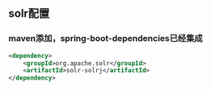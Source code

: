 ## solr配置

### maven添加，spring-boot-dependencies已经集成
~~~xml 
<dependency>
    <groupId>org.apache.solr</groupId>
    <artifactId>solr-solrj</artifactId>
</dependency>
~~~